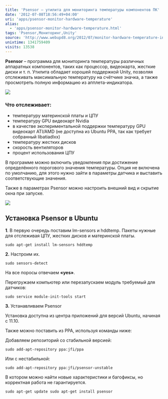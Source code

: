 ```yaml
---
title: 'Psensor – утилита для мониторинга температуры компонентов ПК'
date: '2012-07-08T18:56:49+04:00'
uri: 'apps/psensor-monitor-hardware-temperature'
alias: 
  - 'apps/psensor-monitor-hardware-temperature.html'
tags: 'Psensor,Мониторинг,Unity'
source: 'http://www.webupd8.org/2012/07/monitor-hardware-temperature-in-ubuntu.html'
unixtime: 1341759409
visits: 13538
---
```

**Psensor** – программа для мониторинга температуры различных аппаратных компонентов, таких как процессор, видеокарта, жесткие диски и т. п. Утилита обладает хорошей поддержкой Unity, позволяя отслеживать максимальную температуру на счётчике значка, а также просмотреть полную информацию из апплета-индикатора.

[![](img/2012/07/08/18-00/psensor-7527832570-o.jpg)](img/2012/07/08/18-00/psensor-7527832570-o.jpg)

### Что отслеживает:

*   температуру материнской платы и ЦПУ
*   температуру GPU видеокарт Nvidia
*   в качестве экспериментальной поддержки температуру GPU видеокарт ATI/AMD (не доступна из Ubuntu PPA, так как требует собранный libatiadlxx)
*   температуру жестких дисков
*   скорость вентиляторов
*   процент использования ЦПУ

 В программе можно включить уведомления при достижение определённого порогового значения температуры. Опция не включена по умолчанию, для этого нужно зайти в параметры датчика и выставить соответствующие значения.

Также в параметрах Psensor можно настроить внешний вид и скрытие окна при запуске.

[![](img/2012/07/08/18-00/psensor-1-7527827034-o.jpg)](img/2012/07/08/18-00/psensor-1-7527827034-o.jpg)

## Установка Psensor в Ubuntu

**1**. В первую очередь поставим lm-sensors и hddtemp. Пакеты нужные для отслеживая ЦПУ, жестких дисков и материнской платы.

```
sudo apt-get install lm-sensors hddtemp
```

**2.** Настроим их.

```
sudo sensors-detect
```

На все поросы отвечаем **«yes»**.

Перегружаем компьютер или перезапускаем модуль требуемый для датчиков:

```
sudo service module-init-tools start
```

**3.** Устанавливаем Psensor

Установка доступна из центра приложений для версий Ubuntu, начиная с 11.10.

Также можно поставить из PPA, используя команды ниже:

Добавляем репозиторий со стабильной версией:

```
sudo add-apt-repository ppa:jfi/ppa
```

Или с нестабильной:

```
sudo add-apt-repository ppa:jfi/psensor-unstable
```

В котором можно найти новые характеристики и багофиксы, но корректная работа не гарантируется.

```
sudo apt-get update sudo apt-get install psensor
```
